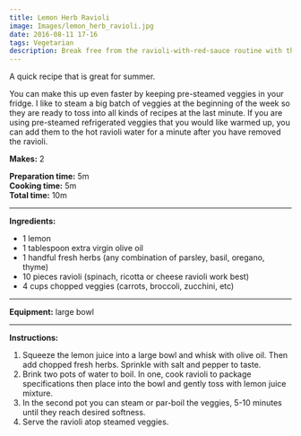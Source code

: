 ```yaml
---
title: Lemon Herb Ravioli
image: Images/lemon_herb_ravioli.jpg
date: 2016-08-11 17-16
tags: Vegetarian
description: Break free from the ravioli-with-red-sauce routine with this light, fresh lemon herb sauce.
---
```

A quick recipe that is great for summer. 

You can make this up even faster by keeping pre-steamed veggies in your fridge. I like to steam a big batch of veggies at the beginning of the week so they are ready to toss into all kinds of recipes at the last minute. If you are using pre-steamed refrigerated veggies that you would like warmed up, you can add them to the hot ravioli water for a minute after you have removed the ravioli.

**Makes:** 2

**Preparation time:** 5m  
**Cooking time:** 5m  
**Total time:** 10m

---

**Ingredients:**

- 1 lemon
- 1 tablespoon extra virgin olive oil
- 1 handful fresh herbs (any combination of parsley, basil, oregano, thyme)
- 10 pieces ravioli (spinach, ricotta or cheese ravioli work best)
- 4 cups chopped veggies (carrots, broccoli, zucchini, etc)


---

**Equipment:** large bowl

---

**Instructions:**

1. Squeeze the lemon juice into a large bowl and whisk with olive oil. Then add chopped fresh herbs. Sprinkle with salt and pepper to taste. 
1. Brink two pots of water to boil. In one, cook ravioli to package specifications then place into the bowl and gently toss with lemon juice mixture. 
1. In the second pot you can steam or par-boil the veggies, 5-10 minutes until they reach desired softness. 
1. Serve the ravioli atop steamed veggies. 
